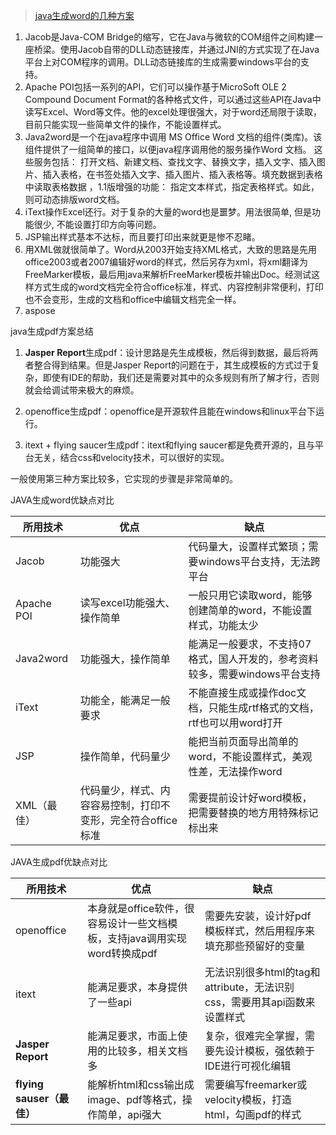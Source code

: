 

> [java生成word的几种方案](http://blog.sina.com.cn/s/blog_a5e968370101crtl.html)

1. Jacob是Java-COM Bridge的缩写，它在Java与微软的COM组件之间构建一座桥梁。使用Jacob自带的DLL动态链接库，并通过JNI的方式实现了在Java平台上对COM程序的调用。DLL动态链接库的生成需要windows平台的支持。
2. Apache POI包括一系列的API，它们可以操作基于MicroSoft OLE 2 Compound Document Format的各种格式文件，可以通过这些API在Java中读写Excel、Word等文件。他的excel处理很强大，对于word还局限于读取，目前只能实现一些简单文件的操作，不能设置样式。
3. Java2word是一个在java程序中调用 MS Office Word 文档的组件(类库)。该组件提供了一组简单的接口，以便java程序调用他的服务操作Word 文档。
   这些服务包括： 打开文档、新建文档、查找文字、替换文字，插入文字、插入图片、插入表格，在书签处插入文字、插入图片、插入表格等。填充数据到表格中读取表格数据 ，1.1版增强的功能： 指定文本样式，指定表格样式。如此，则可动态排版word文档。
4. iText操作Excel还行。对于复杂的大量的word也是噩梦。用法很简单, 但是功能很少, 不能设置打印方向等问题。
5. JSP输出样式基本不达标，而且要打印出来就更是惨不忍睹。
6. 用XML做就很简单了。Word从2003开始支持XML格式，大致的思路是先用office2003或者2007编辑好word的样式，然后另存为xml，将xml翻译为FreeMarker模板，最后用java来解析FreeMarker模板并输出Doc。经测试这样方式生成的word文档完全符合office标准，样式、内容控制非常便利，打印也不会变形，生成的文档和office中编辑文档完全一样。
6. aspose

java生成pdf方案总结

1. **Jasper Report**生成pdf：设计思路是先生成模板，然后得到数据，最后将两者整合得到结果。但是Jasper Report的问题在于，其生成模板的方式过于复杂，即使有IDE的帮助，我们还是需要对其中的众多规则有所了解才行，否则就会给调试带来极大的麻烦。

2. openoffice生成pdf：openoffice是开源软件且能在windows和linux平台下运行。

3. itext + flying saucer生成pdf：itext和flying saucer都是免费开源的，且与平台无关，结合css和velocity技术，可以很好的实现。

 

一般使用第三种方案比较多，它实现的步骤是非常简单的。

JAVA生成word优缺点对比

| 所用技术    | 优点                                                         | 缺点                                                         |
| ----------- | ------------------------------------------------------------ | ------------------------------------------------------------ |
| Jacob       | 功能强大                                                     | 代码量大，设置样式繁琐；需要windows平台支持，无法跨平台      |
| Apache POI  | 读写excel功能强大、操作简单                                  | 一般只用它读取word，能够创建简单的word，不能设置样式，功能太少 |
| Java2word   | 功能强大，操作简单                                           | 能满足一般要求，不支持07格式，国人开发的，参考资料较多，需要windows平台支持 |
| iText       | 功能全，能满足一般要求                                       | 不能直接生成或操作doc文档，只能生成rtf格式的文档，rtf也可以用word打开 |
| JSP         | 操作简单，代码量少                                           | 能把当前页面导出简单的word，不能设置样式，美观性差，无法操作word |
| XML（最佳） | 代码量少，样式、内容容易控制，打印不变形，完全符合office标准 | 需要提前设计好word模板，把需要替换的地方用特殊标记标出来     |

 

JAVA生成pdf优缺点对比

| 所用技术                  | 优点                                                         | 缺点                                                         |
| ------------------------- | ------------------------------------------------------------ | ------------------------------------------------------------ |
| openoffice                | 本身就是office软件，很容易设计一些文档模板，支持java调用实现word转换成pdf | 需要先安装，设计好pdf模板样式，然后用程序来填充那些预留好的变量 |
| itext                     | 能满足要求，本身提供了一些api                                | 无法识别很多html的tag和attribute，无法识别css，需要用其api函数来设置样式 |
| **Jasper Report**         | 能满足要求，市面上使用的比较多，相关文档多                   | 复杂，很难完全掌握，需要先设计模板，强依赖于IDE进行可视化编辑 |
| **flying sauser（最佳）** | 能解析html和css输出成image、pdf等格式，操作简单，api强大     | 需要编写freemarker或velocity模板，打造html，勾画pdf的样式    |

